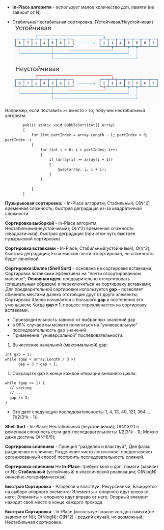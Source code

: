 - **In-Place алгоритм** - использует малое количество доп. памяти (не зависит от N)

- Стабильна/Нестабильная сортировка. (Устойчивая/Неустойчивая)
![Sorting](./Images/Stable.png "Stable")

Например, если поставить ```>=``` вместо ```>``` то, получим нестабильный алгоритм.

```CSharp
        public static void BubbleSort(int[] array)
        {
            for (int partIndex = array.Length - 1; partIndex > 0; partIndex--)
            {
                for (int i = 0; i < partIndex; i++)
                {
                    if (array[i] >= array[i + 1])
                    {
                        Swap(array, i, i + 1);
                    }
                }

            }
        }
```


**Пузырьковая сортировка:** - In-Place алгоритм; Стабильный; O(N^2) временная сложность; быстрая деградация из-за квадратичной сложности.

**Сортировка выборкой** - In-Place алгоритм; Нестабильный(неустойчивый); O(n^2) временная сложность (квадратичная), быстрая деградация (при этом чуть быстрее пузырьковой сортировки)

**Сортировка вставками** - In-Place; Стабильный(устойчивый); O(n^2); быстрая деградация; Если массив почти отсортирован, но сложность будет линейной.

**Сортировка Шелла (Shell Sort)** - основана на сортировке вставками; Сортировка вставками эффективна на "почти отсортированном массиве"; **Основная идея**: предварительно отсортировать (специальным образом) и переключиться на сортировку вставками; Для предварительной сортировки используется **gap** - позволяет обменять местами далеко отстоящие друг от друга элементы; Сортировка Шелла начинается с большого **gap** и постепенно его уменьшаем; Когда **gap = 1**, процесс переключается на сортировку вставками.

- Производительность зависит от выбранных значений gap
- в 99% случаев вы можете полагаться на "универсальную" последовательность gap значений
- Применение "универсальной" последовательности:
1. Вычисление начальной (максимальной) gap:
  ```CSharp
  int gap = 1;
  while (gap < array.Length / 3 >)
        gap = 3 * gap + 1;
  ```
1. Сокращать gap в конце каждой итерации внешнего цикла:
  ```CSharp
  while (gap >= 1) {
    // sorting
    // ...
    gap /= 3;
  }
  ```
  - Это даёт следующую последовательность: 1, 4, 13, 40, 121, 364, ... (1/2(3^k - 1))

**Shell Sort** - In-Place; Нестабильный (неустойчивый); O(N^3/2) в ременная сложность если gap-последовательность: 1/2(3^k - 1); Можно даже достичь O(N^6/5);

**Сортировка слиянием** - Принцип "разделяй и властвуй"; Две фазы: разделение и слияние; Разделение чисто логическое: предоставляет организованный способ построить последовательность слияний.

**Сортировка слиянием** Не **In-Place**: требует много доп. памяти (зависит от N); **Стабильный** (устойчивый) в классической реализации; O(NlogN) (линейно-логарифмическая)

**Быстрая Сортировка** - Разделяй и властвуй, Рекурсивный, Базируется на выборе опорного элемента; Элементы < опорного идут влево от него; Элементы > опорного идут вправо от него; Опорный элемент находит своё место в конце каждого прохода.

**Быстрая Сортировка**  - In-Place (использует малое кол.доп.памяти(не зависит от N)); O(NlogN); O(N^2) - редкий случай, но возможный; Нестабильная сортировка.